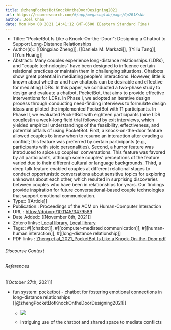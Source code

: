 ```yaml
---
title: @zhengPocketBotKnockOntheDoorDesigning2021
url: https://roamresearch.com/#/app/megacoglab/page/Gp2B1KsNo
author: Joel Chan
date: Mon Nov 08 2021 14:41:12 GMT-0500 (Eastern Standard Time)
---
```


- Title:: "PocketBot Is Like a Knock-On-the-Door!": Designing a Chatbot to Support Long-Distance Relationships
- Author(s):: [[Qingxiao Zheng]], [[Daniela M. Markazi]], [[Yiliu Tang]], [[Yun Huang]]
- Abstract:: Many couples experience long-distance relationships (LDRs), and "couple technologies" have been designed to influence certain relational practices or maintain them in challenging situations. Chatbots show great potential in mediating people's interactions. However, little is known about whether and how chatbots can be desirable and effective for mediating LDRs. In this paper, we conducted a two-phase study to design and evaluate a chatbot, PocketBot, that aims to provide effective interventions for LDRs. In Phase I, we adopted an iterative design process through conducting need-finding interviews to formulate design ideas and piloted the implemented PocketBot with 11 participants. In Phase II, we evaluated PocketBot with eighteen participants (nine LDR couples)in a week-long field trial followed by exit interviews, which yielded empirical understandings of the feasibility, effectiveness, and potential pitfalls of using PocketBot. First, a knock-on-the-door feature allowed couples to know when to resume an interaction after evading a conflict; this feature was preferred by certain participants (e.g., participants with stoic personalities). Second, a humor feature was introduced to spice up couples' conversations. This feature was favored by all participants, although some couples' perceptions of the feature varied due to their different cultural or language backgrounds. Third, a deep talk feature enabled couples at different relational stages to conduct opportunistic conversations about sensitive topics for exploring unknowns about each other, which resulted in surprising discoveries between couples who have been in relationships for years. Our findings provide inspiration for future conversational-based couple technologies that support emotional communication.
- Type:: [[Article]]
- Publication:: Proceedings of the ACM on Human-Computer Interaction
- URL : https://doi.org/10.1145/3479589
- Date Added:: [[November 8th, 2021]]
- Zotero links:: [Local library](zotero://select/groups/2451508/items/9EBVFNMA), [Local library](https://www.zotero.org/groups/2451508/items/9EBVFNMA)
- Tags:: #[[chatbot]], #[[computer-mediated communication]], #[[human-human interaction]], #[[long-distance relationship]]
- PDF links : [Zheng et al_2021_PocketBot Is Like a Knock-On-the-Door.pdf](zotero://open-pdf/groups/2451508/items/AUXYXQZ2)

###### Discourse Context



###### References

[[October 27th, 2021]]

- fun system: pocketbot - chatbot for fostering emotional connections in long-distance relationships [[@zhengPocketBotKnockOntheDoorDesigning2021]]

    - ![](https://firebasestorage.googleapis.com/v0/b/firescript-577a2.appspot.com/o/imgs%2Fapp%2Fmegacoglab%2F8obmqC4I6R.png?alt=media&token=75576cd5-6b29-429b-88f6-f5fb07e99489)

    - intriguing use of the chatbot and shared space to mediate conflicts

